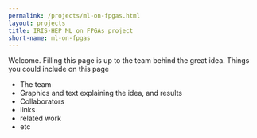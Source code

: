 ```yaml
---
permalink: /projects/ml-on-fpgas.html
layout: projects
title: IRIS-HEP ML on FPGAs project
short-name: ml-on-fpgas
---
```


Welcome. Filling this page is up to the team behind the great idea. Things you could include on this page
  * The team
  * Graphics and text explaining the idea, and results
  * Collaborators
  * links
  * related work 
  * etc
